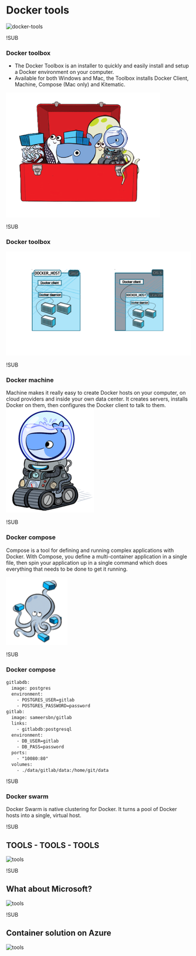 # Docker tools
![docker-tools](images/docker-tools.jpg)

!SUB
### Docker toolbox

- The Docker Toolbox is an installer to quickly and easily install and setup a Docker environment on your computer.
- Available for both Windows and Mac, the Toolbox installs Docker Client, Machine, Compose (Mac only) and Kitematic.

![docker-toolbox](images/docker-toolbox.png)


!SUB
### Docker toolbox
![linux-mac-docker](images/linux-vm-docker.png)


!SUB
### Docker machine
Machine makes it really easy to create Docker hosts on your computer, on cloud providers and inside your own data center. It creates servers, installs Docker on them, then configures the Docker client to talk to them.
![docker-machine](images/docker-machine.png)



!SUB
### Docker compose

Compose is a tool for defining and running complex applications with Docker. With Compose, you define a multi-container application in a single file, then spin your application up in a single command which does everything that needs to be done to get it running.

![docker-compose](images/docker-compose.png)

!SUB
### Docker compose
```
gitlabdb:
  image: postgres
  environment:
    - POSTGRES_USER=gitlab
    - POSTGRES_PASSWORD=password
gitlab:
  image: sameersbn/gitlab
  links:
    - gitlabdb:postgresql
  environment:
    - DB_USER=gitlab
    - DB_PASS=password
  ports:
    - "10080:80"
  volumes:
    - ./data/gitlab/data:/home/git/data

```



!SUB
### Docker swarm
Docker Swarm is native clustering for Docker. It turns a pool of Docker hosts into a single, virtual host.


!SUB
## TOOLS - TOOLS - TOOLS
![tools](images/tools.jpg)


!SUB
## What about Microsoft?
![tools](images/docker-microsoft.jpg)

!SUB
## Container solution on Azure
![tools](images/docker-windows-linux.jpg)
